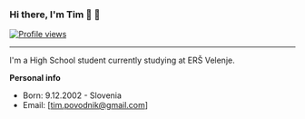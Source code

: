 ### Hi there, I'm Tim 👋 👋

[![Profile views](http://hits.dwyl.com/AquaBalls/AquaBalls.svg)](http://hits.dwyl.com/AquaBalls/AquaBalls)
<hr></hr>
I'm a High School student currently studying at ERŠ Velenje.


**Personal info**
- Born: 9.12.2002 - Slovenia
- Email: [tim.povodnik@gmail.com]
